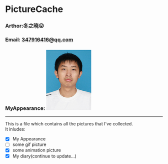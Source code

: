 PictureCache
================
###   Arthor:冬之晓:stuck_out_tongue_winking_eye:
###   Email: 347916416@qq.com
###   MyAppearance: ![MyAppearance](./MyPicture.JPG "我的头像")
---------
This is a file which contains all the pictures that I've collected.  
It inludes:
- [x] My Appearance 
- [ ] some gif picture
- [x] some animation picture
- [x] My diary(continue to update...)